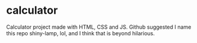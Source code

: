 # calculator
Calculator project made with HTML, CSS and JS. Github suggested I name this repo shiny-lamp, lol, and I think that is beyond hilarious. 
